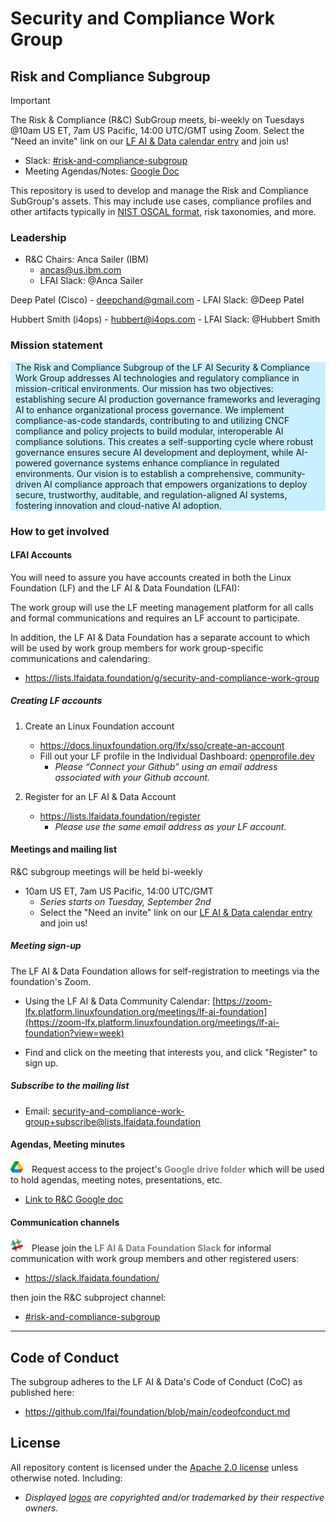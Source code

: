# Security and Compliance Work Group

## Risk and Compliance Subgroup

> [!IMPORTANT]
> The Risk & Compliance (R&C) SubGroup meets, bi-weekly on Tuesdays @10am US ET, 7am US Pacific, 14:00 UTC/GMT using Zoom. Select the "Need an invite" link on our [LF AI & Data calendar entry](https://zoom-lfx.platform.linuxfoundation.org/meeting/92920325389?password=c20c64b0-eec4-4b87-bb45-1b14ca247654)  and join us!
>   - Slack: [#risk-and-compliance-subgroup](https://lfaifoundation.slack.com/archives/C09DTG6A6RE)
>   - Meeting Agendas/Notes: [Google Doc](https://docs.google.com/document/d/1ZwTE084sDxHIk-BfCVSkpofbAz0BuWsWUdYnYeSgl6w/edit?tab=t.0#heading=h.5ac6du8f8k7t)


This repository is used to develop and manage the Risk and Compliance SubGroup's assets. This may include use cases, compliance profiles and other artifacts typically in [NIST OSCAL format](https://pages.nist.gov/OSCAL-Reference/models/), risk taxonomies, and more.

### Leadership

- R&C Chairs:
Anca Sailer (IBM)
    - ancas@us.ibm.com
    - LFAI Slack: @Anca Sailer

Deep Patel (Cisco)
    - deepchand@gmail.com
    - LFAI Slack: @Deep Patel

Hubbert Smith (i4ops)
    - hubbert@i4ops.com
    - LFAI Slack: @Hubbert Smith


### Mission statement

 <div style="background-color: #C8F0FF;">
 <p style="margin: 8px;">
  The Risk and Compliance Subgroup of the LF AI Security & Compliance Work Group addresses AI technologies and regulatory compliance in mission-critical environments. Our mission has two objectives: establishing secure AI production governance frameworks and leveraging AI to enhance organizational process governance. We implement compliance-as-code standards, contributing to and utilizing CNCF compliance and policy projects to build modular, interoperable AI compliance solutions. This creates a self-supporting cycle where robust governance ensures secure AI development and deployment, while AI-powered governance systems enhance compliance in regulated environments. Our vision is to establish a comprehensive, community-driven AI compliance approach that empowers organizations to deploy secure, trustworthy, auditable, and regulation-aligned AI systems, fostering innovation and cloud-native AI adoption.</p>
</div>

### How to get involved

#### LFAI Accounts

You will need to assure you have accounts created in both the Linux Foundation (LF) and the LF AI & Data Foundation (LFAI):

The work group will use the LF meeting management platform for all calls and formal communications and requires an LF account to participate.

In addition, the LF AI & Data Foundation has a separate account to which will be used by work group members for work group-specific communications and calendaring:

- https://lists.lfaidata.foundation/g/security-and-compliance-work-group


##### Creating LF accounts

1. Create an Linux Foundation account

    - https://docs.linuxfoundation.org/lfx/sso/create-an-account
    - Fill out your LF profile in the Individual Dashboard: [openprofile.dev](https://openprofile.dev/)
        - *Please “Connect your Github” using an email address associated with your Github account.*

1. Register for an LF AI & Data Account
    - https://lists.lfaidata.foundation/register
        - *Please use the same email address as your LF account.*

#### Meetings and mailing list

R&C subgroup meetings will be held bi-weekly

- 10am US ET, 7am US Pacific, 14:00 UTC/GMT
    - *Series starts on Tuesday, September 2nd*
    - Select the "Need an invite" link on our [LF AI & Data calendar entry](https://zoom-lfx.platform.linuxfoundation.org/meeting/92920325389?password=c20c64b0-eec4-4b87-bb45-1b14ca247654) and join us!

##### Meeting sign-up

The LF AI & Data Foundation allows for self-registration to meetings via the foundation's Zoom.

- Using the LF AI & Data Community Calendar: [https://zoom-lfx.platform.linuxfoundation.org/meetings/lf-ai-foundation](https://zoom-lfx.platform.linuxfoundation.org/meetings/lf-ai-foundation?view=week)

- Find and click on the meeting that interests you, and click "Register" to sign up.

##### Subscribe to the mailing list

- Email: [security-and-compliance-work-group+subscribe@lists.lfaidata.foundation ](mailto:security-and-compliance-work-group+subscribe@lists.lfaidata.foundation )

#### Agendas, Meeting minutes

<div><img src="images/logos/google-drive-40x36.png" style="width: 20px; margin-right: 10px;" alt="Google drive logo">
Request access to the project's <span style="color: gray;"><strong>Google drive folder</strong></span> which will be used to hold agendas, meeting notes, presentations, etc.

- [Link to R&C Google doc](https://docs.google.com/document/d/1Y5EBzZPD0PjsCOsVwu4O1SiL0YUySzxwTfJmaVu44BA/edit?tab=t.0)


#### Communication channels

<div><img src="images/logos/slack-logo-40x40.png" style="width: 20px; margin-right: 10px;" alt="Slack logo">
Please join the <span style="color: gray;"><strong>LF AI & Data Foundation Slack</strong></span> for informal communication with work group members and other registered users:</p>
</div>

- https://slack.lfaidata.foundation/

then join the R&C subproject channel:

- [#risk-and-compliance-subgroup](https://lfaifoundation.slack.com/archives/C041ZAXCSJ0)

---


## Code of Conduct

The subgroup adheres to the LF AI & Data's Code of Conduct (CoC) as published here:

- https://github.com/lfai/foundation/blob/main/codeofconduct.md

## License

All repository content is licensed under the [Apache 2.0 license](LICENSE) unless otherwise noted. Including:

- *Displayed [logos](images/logos) are copyrighted and/or  trademarked by their respective owners.*